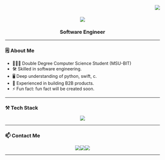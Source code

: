 <img align="right" src="https://visitor-badge.laobi.icu/badge?page_id=TimofeyIvanenko" />

<h1 align="center">
  <img src="https://readme-typing-svg.herokuapp.com/?font=Righteous&size=35&center=true&vCenter=true&width=500&height=70&duration=4000&lines=Hi+There!+👋;+I'm+Timofey+Ivanenko!" />
</h1>

<h3 align="center">Software Engineer</h3>

---

### 🗒️ About Me

- 🧑🏼‍💻 Double Degree Computer Science Student (MSU-BIT)
- 🛠️ Skilled in software engineering.
- 🖥️ Deep understanding of python, swift, c.
- 🧠 Experienced in building B2B products.
- ⚡ Fun fact: fun fact will be created soon.

---

### ⚒️ Tech Stack

<div align="center">
  <img src="https://skillicons.dev/icons?i=python,swift,c,html,css,git" />
</div>

---

### 📫 Contact Me

<div align="center">
  <a href="mailto:timaivanenko15@gmail.com"><img src="https://img.shields.io/badge/Gmail-333333?style=for-the-badge&logo=gmail&logoColor=red"/></a><a href="[https://www.linkedin.com/in/timofey-ivanenko/](https://www.linkedin.com/in/timofeyivanenko/)" target="_blank"><img src="https://img.shields.io/badge/LinkedIn-0077B5?style=for-the-badge&logo=linkedin&logoColor=white"/></a><a href="https://www.linkedin.com/in/timofeyivanenko/overlay/1736482980634/single-media-viewer/?profileId=ACoAAEvO00AByEHPyA3d3a-jMA0f1iacwhyMRYs" target="_blank"><img src="https://img.shields.io/badge/Portfolio-FF5722?style=for-the-badge&logo=todoist&logoColor=white"/></a>
</div>

---
